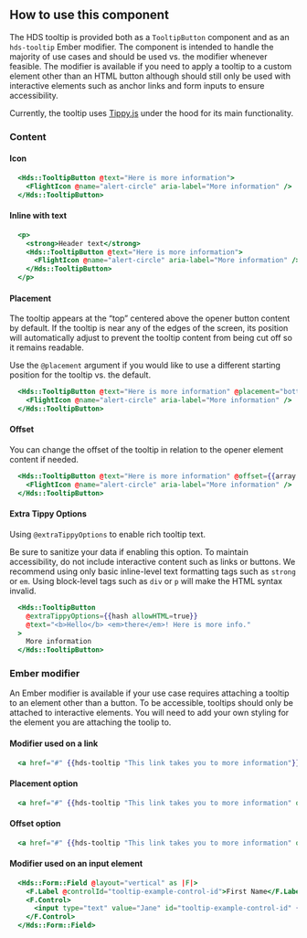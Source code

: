 ## How to use this component

The HDS tooltip is provided both as a `TooltipButton` component and as an `hds-tooltip` Ember modifier. The component is intended to handle the majority of use cases and should be used vs. the modifier whenever feasible. The modifier is available if you need to apply a tooltip to a custom element other than an HTML button although should still only be used with interactive elements such as anchor links and form inputs to ensure accessibility.

Currently, the tooltip uses [Tippy.js](https://atomiks.github.io/tippyjs/) under the hood for its main functionality.

<!-- use the same heading order from Guidelines -->
### Content

#### Icon
```handlebars
  <Hds::TooltipButton @text="Here is more information">
    <FlightIcon @name="alert-circle" aria-label="More information" />
  </Hds::TooltipButton>
```

#### Inline with text
```handlebars
  <p>
    <strong>Header text</strong>
    <Hds::TooltipButton @text="Here is more information">
      <FlightIcon @name="alert-circle" aria-label="More information" />
    </Hds::TooltipButton>
  </p>
```

#### Placement

The tooltip appears at the “top” centered above the opener button content by default. If the tooltip is near any of the edges of the screen, its position will automatically adjust to prevent the tooltip content from being cut off so it remains readable.

Use the `@placement` argument if you would like to use a different starting position for the tooltip vs. the default.


```handlebars
  <Hds::TooltipButton @text="Here is more information" @placement="bottom">
    <FlightIcon @name="alert-circle" aria-label="More information" />
  </Hds::TooltipButton>
```

#### Offset

You can change the offset of the tooltip in relation to the opener element content if needed.


```handlebars
  <Hds::TooltipButton @text="Here is more information" @offset={{array 50 30}}>
    <FlightIcon @name="alert-circle" aria-label="More information" />
  </Hds::TooltipButton>
```

#### Extra Tippy Options

Using `@extraTippyOptions` to enable rich tooltip text.

Be sure to sanitize your data if enabling this option. To maintain accessibility, do not include interactive content such as links or buttons. We recommend using only basic inline-level text formatting tags such as `strong` or `em`. Using block-level tags such as `div` or `p` will make the HTML syntax invalid.

```handlebars
  <Hds::TooltipButton 
    @extraTippyOptions={{hash allowHTML=true}}
    @text="<b>Hello</b> <em>there</em>! Here is more info."
  >
    More information
  </Hds::TooltipButton>
```

### Ember modifier

An Ember modifier is available if your use case requires attaching a tooltip to an element other than a button. To be accessible, tooltips should only be attached to interactive elements. You will need to add your own styling for the element you are attaching the toolip to.

#### Modifier used on a link

```handlebars
  <a href="#" {{hds-tooltip "This link takes you to more information"}}>More information</a>
```

#### Placement option
```handlebars
  <a href="#" {{hds-tooltip "This link takes you to more information" options=(hash placement="right")}}>More information</a>
```

#### Offset option
```handlebars
  <a href="#" {{hds-tooltip "This link takes you to more information" options=(hash offset=(array 60 60))}}>More information</a>
```

#### Modifier used on an input element

```handlebars
  <Hds::Form::Field @layout="vertical" as |F|>
    <F.Label @controlId="tooltip-example-control-id">First Name</F.Label>
    <F.Control>
      <input type="text" value="Jane" id="tooltip-example-control-id" {{hds-tooltip "Here is more information"}} />
    </F.Control>
  </Hds::Form::Field>
```